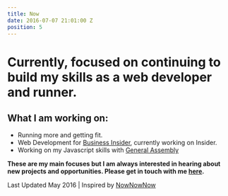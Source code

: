 ```yaml
---
title: Now
date: 2016-07-07 21:01:00 Z
position: 5
---
```


# Currently, focused on continuing to build my skills as a web developer and runner. 

## What I am working on: 

* Running more and getting fit.
* Web Development for [Business Insider](http://businessinsider.com), currently working on Insider.
* Working on my Javascript skills with [General Assembly](https://generalassemb.ly/education/javascript-development/new-york-city) 


**These are my main focuses but I am always interested in hearing about new projects and opportunities. Please get in touch with me [here](/contact).**

Last Updated May 2016 | Inspired by [NowNowNow](http://nownownow.com) 